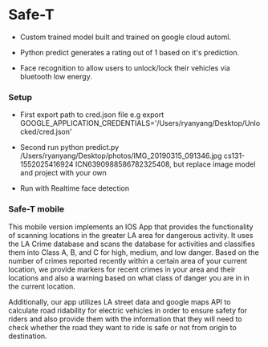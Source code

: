 # Safe-T

- Custom trained model built and trained on google cloud automl.

- Python predict generates a rating out of 1 based on it's prediction.

- Face recognition to allow users to unlock/lock their vehicles via bluetooth low energy.

### Setup
- First export path to cred.json file 
e.g export GOOGLE_APPLICATION_CREDENTIALS='/Users/ryanyang/Desktop/Unlocked/cred.json'

- Second run python predict.py /Users/ryanyang/Desktop/photos/IMG_20190315_091346.jpg cs131-1552025416924 ICN6390988586782325408, but replace image model and project with your own

- Run with Realtime face detection


### Safe-T mobile

This mobile version implements an IOS App that provides the functionality of scanning locations in the greater LA area for dangerous activity. It uses the LA Crime database and scans the database for activities and classifies them into Class A, B, and C for high, medium, and low danger. Based on the number of crimes reported recently within a certain area of your current location, we provide markers for recent crimes in your area and their locations and also a warning based on what class of danger you are in in the current location.

Additionally, our app utilizes LA street data and google maps API to calculate road ridability for electric vehicles in order to ensure safety for riders and also provide them with the information that they will need to check whether the road they want to ride is safe or not from origin to destination.